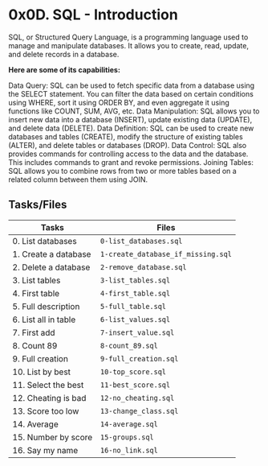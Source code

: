 # 0x0D. SQL - Introduction

SQL, or Structured Query Language, is a programming language used to manage and manipulate databases. It allows you to create, read, update, and delete records in a database.

**Here are some of its capabilities:**

Data Query: SQL can be used to fetch specific data from a database using the SELECT statement. You can filter the data based on certain conditions using WHERE, sort it using ORDER BY, and even aggregate it using functions like COUNT, SUM, AVG, etc.
Data Manipulation: SQL allows you to insert new data into a database (INSERT), update existing data (UPDATE), and delete data (DELETE).
Data Definition: SQL can be used to create new databases and tables (CREATE), modify the structure of existing tables (ALTER), and delete tables or databases (DROP).
Data Control: SQL also provides commands for controlling access to the data and the database. This includes commands to grant and revoke permissions.
Joining Tables: SQL allows you to combine rows from two or more tables based on a related column between them using JOIN.


## Tasks/Files


|      Tasks          |Files               |
|----------------|-------------------------------|
|0. List databases|`0-list_databases.sql`            |
|1. Create a database|`1-create_database_if_missing.sql`            
|2. Delete a database|`2-remove_database.sql`|
|3. List tables|`3-list_tables.sql`            
|4. First table|`4-first_table.sql`|
|5. Full description|`5-full_table.sql`            
|6. List all in table|`6-list_values.sql`|
|7. First add|`7-insert_value.sql`            
|8. Count 89|`8-count_89.sql`|
|9. Full creation|`9-full_creation.sql`            
|10. List by best|`10-top_score.sql`|
|11. Select the best|`11-best_score.sql`            
|12. Cheating is bad|`12-no_cheating.sql`|
|13. Score too low|`13-change_class.sql`            
|14. Average|`14-average.sql`|
|15. Number by score|`15-groups.sql`            
|16. Say my name|`16-no_link.sql`|

